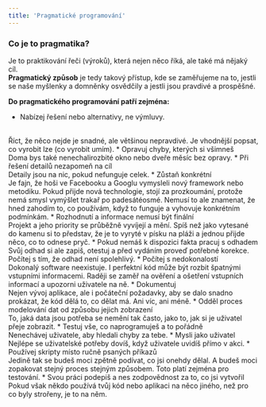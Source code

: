 ```yaml
---
title: 'Pragmatické programování'
---
```


### Co je to pragmatika?
Je to praktikování řeči (výroků), která nejen něco říká, ale také má nějaký cíl.
<br>
**Pragmatický způsob** je tedy takový přístup, kde se zaměřujeme na to, jestli se naše myšlenky a domněnky osvědčily a jestli jsou pravdivé a prospěšné.
<br>

**Do pragmatického programování patří zejména:**
* Nabízej řešení nebo alternativy, ne výmluvy.
<br>
Říct, že něco nejde je snadné, ale většinou nepravdivé. Je vhodnější popsat, co vyrobit lze (co vyrobit umím).
* Opravuj chyby, kterých si všimneš
<br>
Doma bys také nenechalirozbité okno nebo dveře měsíc bez opravy.
* Při řešení detailů nezapomeň na cíl
<br>
Detaily jsou na nic, pokud nefunguje celek.
* Zůstaň konkrétní
<br>
Je fajn, že hoši ve Facebooku a Googlu vymysleli nový framework nebo metodiku. Pokud přijde nová technologie, stojí za prozkoumání, protože nemá smysl vymýšlet trakař po padesátéosmé. Nemusí to ale znamenat, že hned zahodím to, co používám, když to funguje a vyhovuje konkrétním podmínkám.
* Rozhodnutí a informace nemusí být finální
<br>
Projekt a jeho priority se průběžně vyvíjejí a mění. Spíš než jako vytesané do kamenu si to představ, že je to vyryté v písku na pláži a jednou přijde něco, co to odnese pryč.
* Pokud nemáš k dispozici fakta pracuj s odhadem
<br>
Svůj odhad si ale zapiš, otestuj a před vydáním proveď potřebné korekce. Počítej s tím, že odhad není spolehlivý.
* Počítej s nedokonalostí
<br>
Dokonalý software neexistuje. I perfektní kód může být rozbit špatnými vstupními informacemi. Raději se zaměř na ověření a ošetření vstupních informací a upozorni uživatele na ně.
* Dokumentuj
<br>
Nejen vývoj aplikace, ale i počáteční požadavky, aby se dalo snadno prokázat, že kód dělá to, co dělat má. Ani víc, ani méně.
* Odděl proces modelování dat od způsobu jejich zobrazení
<br>
To, jaká data jsou potřeba se nemění tak často, jako to, jak si je uživatel přeje zobrazit.
* Testuj vše, co naprogramuješ a to pořádně
<br>
Nenechávej uživatele, aby hledali chyby za tebe.
* Mysli jako uživatel
<br>
Nejlépe se uživatelské potřeby dovíš, když uživatele uvidíš přímo v akci.
* Používej skripty místo ručně psaných příkazů
<br>
Jedině tak se budeš moci zpětně podívat, co jsi onehdy dělal. A budeš moci zopakovat stejný proces stejným způsobem. Toto platí zejména pro testování.
* Svou práci podepiš a nes zodpovědnost za to, co jsi vytvořil
<br>
Pokud však někdo používá tvůj kód nebo aplikaci na něco jiného, než pro co byly strořeny, je to na něm.